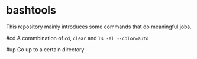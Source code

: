 # bashtools
This repository mainly introduces some commands that do meaningful jobs.

#cd
A commbination of <code>cd</code>, <code>clear</code> and <code>ls -al --color=auto</code>

#up
Go up to a certain directory
